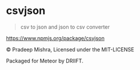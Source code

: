 # csvjson

> csv to json and json to csv converter

https://www.npmjs.org/package/csvjson

© Pradeep Mishra, Licensed under the MIT-LICENSE

Packaged for Meteor by DRIIFT.